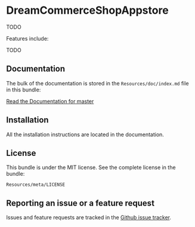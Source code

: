 DreamCommerceShopAppstore
=========================

TODO

Features include:

TODO

Documentation
-------------

The bulk of the documentation is stored in the `Resources/doc/index.md`
file in this bundle:

[Read the Documentation for master](https://github.com/dreamcommerce/appstore-bundle/tree/master/Resources/doc/index.md)

Installation
------------

All the installation instructions are located in the documentation.

License
-------

This bundle is under the MIT license. See the complete license in the bundle:

    Resources/meta/LICENSE

Reporting an issue or a feature request
---------------------------------------

Issues and feature requests are tracked in the [Github issue tracker](https://github.com/dreamcommerce/appstore-bundle/issues).